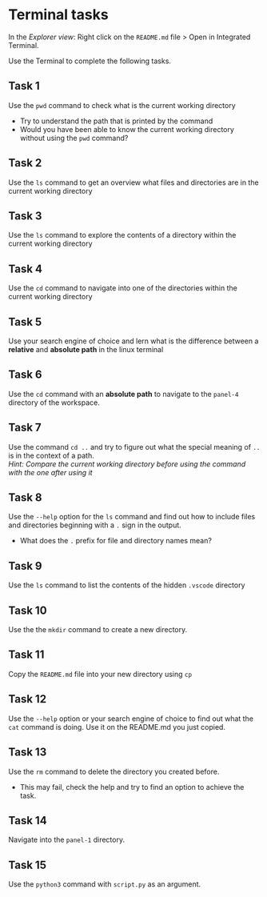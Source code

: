 # Terminal tasks

In the *Explorer view*: Right click on the `README.md` file > Open in Integrated Terminal.

Use the Terminal to complete the following tasks.

## Task 1

Use the `pwd` command to check what is the current working directory
- Try to understand the path that is printed by the command
- Would you have been able to know the current working directory without using the `pwd` command?

## Task 2

Use the `ls` command to get an overview what files and directories are in the current working directory

## Task 3

Use the `ls` command to explore the contents of a directory within the current working directory

## Task 4

Use the `cd` command to navigate into one of the directories within the current working directory

## Task 5

Use your search engine of choice and lern what is the difference between a **relative** and **absolute path** in the linux terminal

## Task 6

Use the `cd` command with an **absolute path** to navigate to the `panel-4` directory of the workspace.

## Task 7

Use the command `cd ..` and try to figure out what the special meaning of `..` is in the context of a path.<br>
*Hint: Compare the current working directory before using the command with the one after using it*

## Task 8

Use the `--help` option for the `ls` command and find out how to include files and directories beginning with a `.` sign in the output.
- What does the `.` prefix for file and directory names mean?

## Task 9

Use the `ls` command to list the contents of the hidden `.vscode` directory

## Task 10

Use the the `mkdir` command to create a new directory.

## Task 11

Copy the `README.md` file into your new directory using `cp`

## Task 12

Use the `--help` option or your search engine of choice to find out what the `cat` command is doing. Use it on the README.md you just copied.

## Task 13

Use the `rm` command to delete the directory you created before.
- This may fail, check the help and try to find an option to achieve the task.

## Task 14

Navigate into the `panel-1` directory.

## Task 15

Use the `python3` command with `script.py` as an argument.
